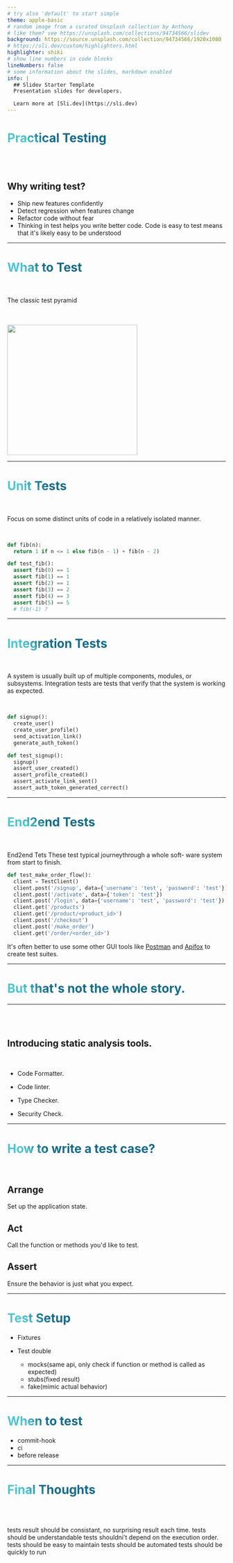```yaml
---
# try also 'default' to start simple
theme: apple-basic
# random image from a curated Unsplash collection by Anthony
# like them? see https://unsplash.com/collections/94734566/slidev
background: https://source.unsplash.com/collection/94734566/1920x1080
# https://sli.dev/custom/highlighters.html
highlighter: shiki
# show line numbers in code blocks
lineNumbers: false
# some information about the slides, markdown enabled
info: |
  ## Slidev Starter Template
  Presentation slides for developers.

  Learn more at [Sli.dev](https://sli.dev)
---
```


# Practical Testing

<br>
<br>

## Why writing test?

- Ship new features confidently
- Detect regression when features change
- Refactor code without fear
- Thinking in test helps you write better code. Code is easy to test means that it's likely easy to be understood

<style>

h1 {
  background-color: #2B90B6;
  background-image: linear-gradient(45deg, #4EC5D4 10%, #146b8c 20%);
  background-size: 100%;
  -webkit-background-clip: text;
  -moz-background-clip: text;
  -webkit-text-fill-color: transparent; 
  -moz-text-fill-color: transparent;
}
</style>

---

# What to Test

<br>

The classic test pyramid

<br>
<br>

<img src="https://automationpanda.files.wordpress.com/2017/10/the-testing-pyramid.png" width="300">

---

# Unit Tests

<br>

Focus on some distinct units of code in a relatively isolated manner.

<br>

```python
def fib(n):
  return 1 if n <= 1 else fib(n - 1) + fib(n - 2)

def test_fib():
  assert fib(0) == 1
  assert fib(1) == 1
  assert fib(2) == 1
  assert fib(3) == 2
  assert fib(4) == 3
  assert fib(5) == 5
  # fib(-1) ?

```

---

# Integration Tests

<br>

A system is usually built up of multiple components, modules, or subsystems. Integration tests are tests that verify that the system is working as expected.

<br>

```python
def signup():
  create_user()
  create_user_profile()
  send_activation_link()
  generate_auth_token()

def test_signup():
  signup()
  assert_user_created()
  assert_profile_created()
  assert_activate_link_sent()
  assert_auth_token_generated_correct()
```

---

# End2end Tests

<br>

End2end Tets These test typical journeythrough a whole soft- ware system from start to finish.

```python
def test_make_order_flow():
  client = TestClient()
  client.post('/signup', data={'username': 'test', 'password': 'test'})
  client.post('/activate', data={'token': 'test'})
  client.post('/login', data={'username': 'test', 'password': 'test'})
  client.get('/products')
  client.get('/product/<product_id>')
  client.post('/checkout')
  client.post('/make_order')
  client.get('/order/<order_id>')
```

It's often better to use some other GUI tools like [Postman](https://www.getpostman.com/) and [Apifox](https://www.apifox.cn/) to create test suites.

---

<div class="text-center mt-24">
<h1>But that's not the whole story.</h1>
</div>

---

<br>
<br>

## Introducing static analysis tools.

<br>

- Code Formatter.

- Code linter.

- Type Checker.

- Security Check.

---

# How to write a test case?

<br>

## Arrange

Set up the application state.

## Act

Call the function or methods you'd like to test.

## Assert

Ensure the behavior is just what you expect.

---

# Test Setup

- Fixtures

- Test double

  - mocks(same api, only check if function or method is called as expected)
  - stubs(fixed result)
  - fake(mimic actual behavior)

---

# When to test

- commit-hook
- ci
- before release

---

# Final Thoughts

<br>
<br>

tests result should be consistant, no surprising result each time.
tests should be understandable
tests shouldni't depend on the execution order.
tests should be easy to maintain
tests should be automated
tests should be quickly to run
